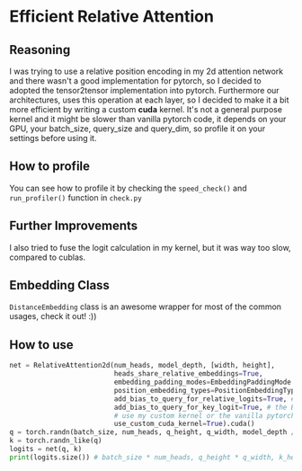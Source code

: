 # Efficient Relative Attention

## Reasoning
I was trying to use a relative position encoding in my 2d attention network
and there wasn't a good implementation for pytorch, so I decided to adopted the
tensor2tensor implementation into pytorch.
Furthermore our architectures, uses this operation at each layer, so I decided
to make it a bit more efficient by writing a custom **cuda** kernel. It's not
a general purpose kernel and it might be slower than vanilla pytorch code, it
depends on your GPU, your batch_size, query_size and query_dim, so profile it
on your settings before using it.

## How to profile
You can see how to profile it by checking the `speed_check()` and
`run_profiler()` function in `check.py`

## Further Improvements
I also tried to fuse the logit calculation in my kernel, but it was way too
slow, compared to cublas.

## Embedding Class
`DistanceEmbedding` class is an awesome wrapper for most of the common usages,
check it out! :))

## How to use
```py
net = RelativeAttention2d(num_heads, model_depth, [width, height],
                          heads_share_relative_embeddings=True,
                          embedding_padding_modes=EmbeddingPaddingMode.Extend,
                          position_embedding_types=PositionEmbeddingType.Fixed,
                          add_bias_to_query_for_relative_logits=True, # the D term in transformer-xl
                          add_bias_to_query_for_key_logit=True, # the B term in transformer-xl
                          # use my custom kernel or the vanilla pytorch implementation
                          use_custom_cuda_kernel=True).cuda() 
q = torch.randn(batch_size, num_heads, q_height, q_width, model_depth // num_heads).cuda()
k = torch.randn_like(q)
logits = net(q, k)
print(logits.size()) # batch_size * num_heads, q_height * q_width, k_height * k_width
```
